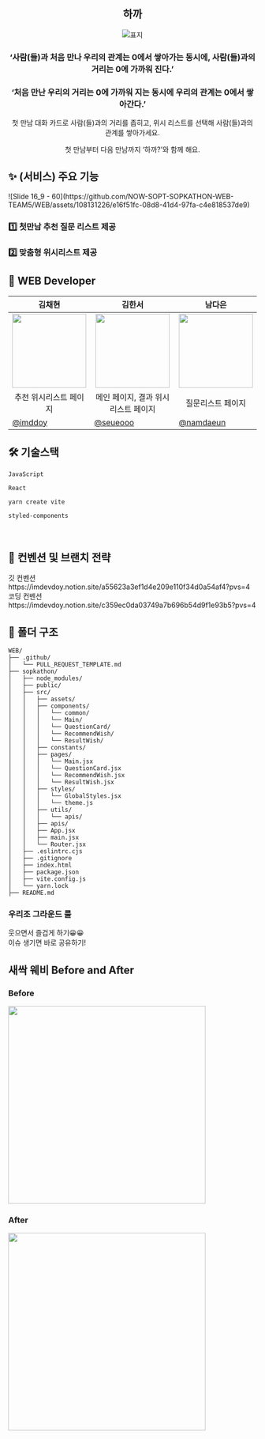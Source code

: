 <div align="center">

<h2>하까</h2>

![표지](https://github.com/NOW-SOPT-SOPKATHON-WEB-TEAM5/WEB/assets/90364711/5074b738-cf7d-4401-b4c2-b245228c79a2)

<h3>‘사람(들)과 처음 만나 우리의 관계는 0에서 쌓아가는 동시에, 사람(들)과의 거리는 0에 가까워 진다.’</h3>
<h3>‘처음 만난 우리의 거리는 0에 가까워 지는 동시에 우리의 관계는 0에서 쌓아간다.’</h3>

첫 만남 대화 카드로 사람(들)과의 거리를 좁히고,
위시 리스트를 선택해 사람(들)과의 관계를 쌓아가세요.


첫 만남부터 다음 만남까지 ‘하까?’와 함께 해요.
</div>

<h2> ✨ (서비스) 주요 기능 </h2>
![Slide 16_9 - 60](https://github.com/NOW-SOPT-SOPKATHON-WEB-TEAM5/WEB/assets/108131226/e16f51fc-08d8-41d4-97fa-c4e818537de9)
<h3> 1️⃣ 첫만남 추천 질문 리스트 제공</h3>


<h3> 2️⃣ 맞춤형 위시리스트 제공</h3>


## 🌱 WEB Developer

| <center> 김채현 </center>                                                                          | <center>김한서 </center>                                                                                | <center>남다은</center>                                                                           |
| -------------------------------------------------------------------------------------------------- | ------------------------------------------------------------------------------------------------------- | ------------------------------------------------------------------------------------------------- |
| <center> <img width="150px" src="https://avatars.githubusercontent.com/u/90364711?v=4" /></center> | <center><img width="150px" src="https://avatars.githubusercontent.com/u/108131226?s=64&v=4" /></center> | <center><img width="150px" src="https://avatars.githubusercontent.com/u/96781926?v=4" /></center> |
| <center>추천 위시리스트 페이지</center>                                                                | <center>메인 페이지, 결과 위시리스트 페이지</center>                                                                     | <center>질문리스트 페이지</center>                                                               |
| [@imddoy](https://github.com/imddoy)                                                               | [@seueooo](https://github.com/seueooo)                                                                  | [@namdaeun](https://github.com/namdaeun)                                                          |


<h2> 🛠 기술스택 </h2>

`JavaScript`

`React`

`yarn create vite` 

`styled-components`   

<br/>

<h2>  📄 컨벤션 및 브랜치 전략 </h2>
깃 컨벤션 https://imdevdoy.notion.site/a55623a3ef1d4e209e110f34d0a54af4?pvs=4 <br />
코딩 컨벤션 https://imdevdoy.notion.site/c359ec0da03749a7b696b54d9f1e93b5?pvs=4

<br/>

<h2> 📁 폴더 구조 </h2>

```
WEB/
├── .github/
│   └── PULL_REQUEST_TEMPLATE.md
├── sopkathon/
│   ├── node_modules/
│   ├── public/
│   ├── src/
│   │   ├── assets/
│   │   ├── components/
│   │   │   └── common/
│   │   │   └── Main/
│   │   │   └── QuestionCard/
│   │   │   └── RecommendWish/
│   │   │   └── ResultWish/
│   │   ├── constants/
│   │   ├── pages/
│   │   │   └── Main.jsx
│   │   │   └── QuestionCard.jsx
│   │   │   └── RecommendWish.jsx
│   │   │   └── ResultWish.jsx
│   │   ├── styles/
│   │   │   └── GlobalStyles.jsx
│   │   │   └── theme.js
│   │   ├── utils/
│   │   │   └── apis/
│   │   ├── apis/
│   │   ├── App.jsx
│   │   ├── main.jsx
│   │   └── Router.jsx
│   ├── .eslintrc.cjs
│   ├── .gitignore
│   ├── index.html
│   ├── package.json
│   ├── vite.config.js
│   └── yarn.lock
├── README.md
```

<h3>우리조 그라운드 룰</h3>
웃으면서 즐겁게 하기😀😀 <br />
이슈 생기면 바로 공유하기!

<h2> 새싹 웨비 Before and After</h2>
<h3>Before</h3>
<img src="https://github.com/NOW-SOPT-SOPKATHON-WEB-TEAM5/WEB/assets/90364711/ca3321d9-32df-49ea-a507-146eb6a2412b" width="400px" />
 
<h3>After</h3>

<img src="https://github.com/NOW-SOPT-SOPKATHON-WEB-TEAM5/WEB/assets/108131226/c8ef0f60-820a-435f-9e87-1b65df8d9c09" width="400px" />
